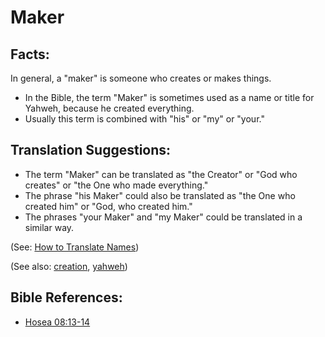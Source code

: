 # Maker #

## Facts: ##

In general, a "maker" is someone who creates or makes things. 

* In the Bible, the term "Maker" is sometimes used as a name or title for Yahweh, because he created everything.
* Usually this term is combined with "his" or "my" or "your."

## Translation Suggestions: ##

* The term "Maker" can be translated as "the Creator" or "God who creates" or "the One who made everything."
* The phrase "his Maker" could also be translated as "the One who created him" or "God, who created him."
* The phrases "your Maker" and "my Maker" could be translated in a similar way.

(See: [How to Translate Names](https://git.door43.org/Door43/en-ta-translate-vol1/src/master/content/translate_names.md))

(See also: [creation](../other/creation.md), [yahweh](../kt/yahweh.md))

## Bible References: ##

* [Hosea 08:13-14](https://door43.org/en/bible/notes/hos/08/13)

